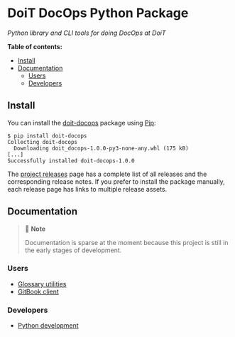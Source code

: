 # DoiT DocOps Python Package

_Python library and CLI tools for doing DocOps at DoiT_

**Table of contents:**

- [Install](#install)
- [Documentation](#documentation)
  - [Users](#users)
  - [Developers](#developers)

## Install

You can install the [doit-docops][pypi-project] package using [Pip][pip]:

```console
$ pip install doit-docops
Collecting doit-docops
  Downloading doit_docops-1.0.0-py3-none-any.whl (175 kB)
[...]
Successfully installed doit-docops-1.0.0
```

The [project releases][releases] page has a complete list of all releases and
the corresponding release notes. If you prefer to install the package manually,
each release page has links to multiple release assets.

## Documentation

> 📝 **Note**
>
> Documentation is sparse at the moment because this project is still in the
> early stages of development.

### Users

- [Glossary utilities][user-gloss]
- [GitBook client][user-gitbook]

### Developers

- [Python development][dev-python]

<!-- Link references go below this line, sorted ascending --->

[dev-python]:
  https://github.com/doitintl/docops-python/blob/main/docs/dev/python.md
[pip]: https://pip.pypa.io/en/stable/
[pypi-project]: https://pypi.org/project/ddoit-docops
[releases]: https://github.com/doitintl/docops-python/releases
[user-gitbook]:
  https://github.com/doitintl/docops-python/blob/main/docs/user/gitbook.md
[user-gloss]:
  https://github.com/doitintl/docops-python/blob/main/docs/user/gloss.md
